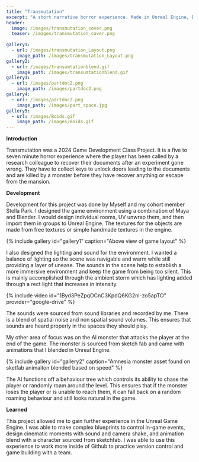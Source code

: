 ```yaml
---
title: "Transmutation"
excerpt: "A short narrative horror experience. Made in Unreal Engine, December, 2024"
header:
  image: /images/transmutation_cover.png
  teaser: /images/transmutation_cover.png
  
gallery1:
  - url: /images/transmutation_Layout.png
    image_path: /images/transmutation_Layout.png
gallery2:
  - url: /images/transumtationblend.gif
    image_path: /images/transumtationblend.gif
gallery3:
  - url: /images/partdoc2.png
    image_path: /images/partdoc2.png
gallery4:
  - url: /images/partdoc2.png
    image_path: /images/part_space.jpg
gallery5:
  - url: /images/Boids.gif
    image_path: /images/Boids.gif
---
```


**Introduction**

Transmutation was a 2024 Game Development Class Project. It is a five to seven minute horror experience where the player has been called by a research colleague to recover their documents after an experiment gone wrong. They have to collect keys to unlock doors leading to the documents and are killed by a monster before they have recover anything or escape from the mansion.

**Development**

Development for this project was done by Myself and my cohort member Stella Park. I designed the game environment using a combination of Maya and Blender. I would design individual rooms, UV unwrap them, and then import them in groups to Unreal Engine. The textures for the objects are made from free textures or simple handmade textures in the engine.

{% include gallery id="gallery1" caption="Above view of game layout" %}


I also designed the lighting and sound for the environment. I wanted a balance of lighting so the scene was navigable and warm while still providing a layer of unease. The sounds in the scene help to establish a more immersive environment and keep the game from being too silent. This is mainly accomplished through the ambient storm which has lighting added through a rect light that increases in intensity.

{% include video id="1Byd3PeZpqOCnC3KpdQ6KG2nI-zo5apTO" provider="google-drive" %}
  
The sounds were sourced from sound libraries and recorded by me. There is a blend of spatial noise and non spatial sound volumes. This ensures that sounds are heard properly in the spaces they should play.

My other area of focus was on the AI monster that attacks the player at the end of the game. The monster is sourced from sketch fab and came with animations that I blended in Unreal Engine.

{% include gallery id="gallery2" caption="Amnesia monster asset found on sketfab animaiton blended based on speed" %}

The AI functions off a behaviour tree which controls its ability to chase the player or randomly roam around the level. This ensures that if the monster loses the player or is unable to reach them, it can fall back on a random roaming behaviour and still looks natural in the game.

 **Learned**

This project allowed me to gain further experience in the Unreal Game Engine. I was able to make complex blueprints to control in-game events, design cinematic moments with sound and camera shake, and animation blend with a character sourced from sketchfab. I was able to use this experience to work more inside of Github to practice version control and game building with a team.
